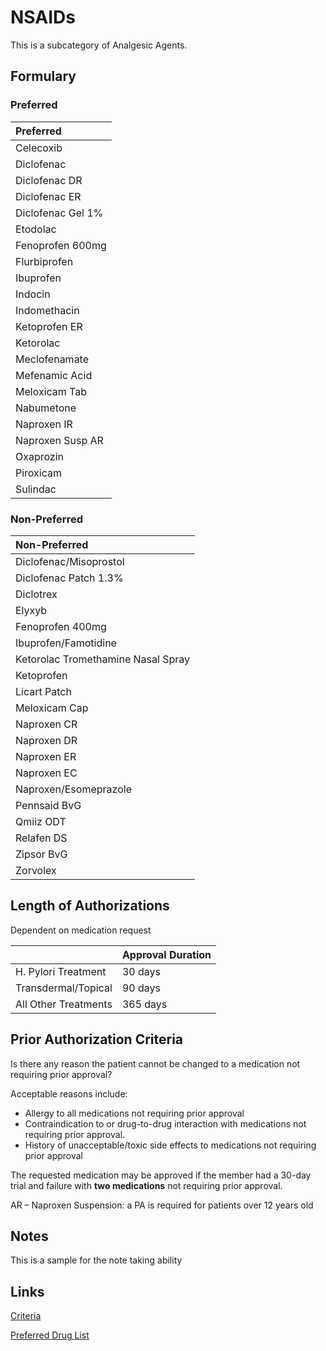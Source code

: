 # NSAIDs

This is a subcategory of Analgesic Agents.

## Formulary

### Preferred

| Preferred         |
| :---------------- |
| Celecoxib         |
| Diclofenac        |
| Diclofenac DR     |
| Diclofenac ER     |
| Diclofenac Gel 1% |
| Etodolac          |
| Fenoprofen 600mg  |
| Flurbiprofen      |
| Ibuprofen         |
| Indocin           |
| Indomethacin      |
| Ketoprofen ER     |
| Ketorolac         |
| Meclofenamate     |
| Mefenamic Acid    |
| Meloxicam Tab     |
| Nabumetone        |
| Naproxen IR       |
| Naproxen Susp AR  |
| Oxaprozin         |
| Piroxicam         |
| Sulindac          |

### Non-Preferred

| Non-Preferred                      |
| :--------------------------------- |
| Diclofenac/Misoprostol             |
| Diclofenac Patch 1.3%              |
| Diclotrex                          |
| Elyxyb                             |
| Fenoprofen 400mg                   |
| Ibuprofen/Famotidine               |
| Ketorolac Tromethamine Nasal Spray |
| Ketoprofen                         |
| Licart Patch                       |
| Meloxicam Cap                      |
| Naproxen CR                        |
| Naproxen DR                        |
| Naproxen ER                        |
| Naproxen EC                        |
| Naproxen/Esomeprazole              |
| Pennsaid BvG                       |
| Qmiiz ODT                          |
| Relafen DS                         |
| Zipsor BvG                         |
| Zorvolex                           |

## Length of Authorizations

Dependent on medication request

|                      | Approval Duration |
| -------------------- | ----------------- |
| H. Pylori Treatment  | 30 days           |
| Transdermal/Topical  | 90 days           |
| All Other Treatments | 365 days          |

## Prior Authorization Criteria

Is there any reason the patient cannot be changed to a medication not requiring prior approval?

Acceptable reasons include:

-   Allergy to all medications not requiring prior approval
-   Contraindication to or drug-to-drug interaction with medications not requiring prior approval.
-   History of unacceptable/toxic side effects to medications not requiring prior approval

The requested medication may be approved if the member had a 30-day trial and failure with **two medications** not requiring prior approval.

AR – Naproxen Suspension: a PA is required for patients over 12 years old

## Notes

This is a sample for the note taking ability

## Links

[Criteria](https://pharmacy.medicaid.ohio.gov/sites/default/files/20221001_UPDL_Criteria_APPROVED.pdf#page=7)

[Preferred Drug List](https://pharmacy.medicaid.ohio.gov/sites/default/files/20221001_UPDL_APPROVED_.pdf#page=7)
